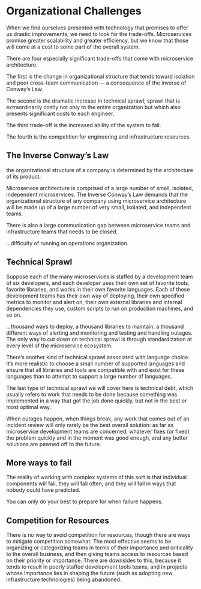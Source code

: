 # Organizational Challenges

When we find ourselves presented with technology that promises to offer us drastic improvements, we need to look for the trade-offs. Microservices promise greater scalability and greater efficiency, but we know that those will come at a cost to some part of the overall system.

There are four especially significant trade-offs that come with microservice architecture.

The first is the change in organizational structure that tends toward isolation and poor cross-team communication — a consequence of the inverse of Conway’s Law.

The second is the dramatic increase in technical sprawl, sprawl that is extraordinarily costly not only to the entire organization but which also presents significant costs to each engineer.

The third trade-off is the increased ability of the system to fail.

The fourth is the competition for engineering and infrastructure resources.

## The Inverse Conway’s Law

the organizational structure of a company is determined by the architecture of its product.

Microservice architecture is comprised of a large number of small, isolated, independent microservices. The Inverse Conway’s Law demands that the organizational structure of any company using microservice architecture will be made up of a large number of very small, isolated, and independent teams.

There is also a large communication gap between microservice teams and infrastructure teams that needs to be closed.

...difficulty of running an operations organization.

## Technical Sprawl

Suppose each of the many microservices is staffed by a development team of six developers, and each developer uses their own set of favorite tools, favorite libraries, and works in their own favorite languages. Each of these development teams has their own way of deploying, their own specified metrics to monitor and alert on, their own external libraries and internal dependencies they use,
custom scripts to run on production machines, and so on.

...thousand ways to deploy, a thousand libraries to maintain, a thousand different ways of alerting and monitoring and testing and handling outages. The only way to cut down on technical sprawl is through standardization at every level of the microservice ecosystem.

There’s another kind of technical sprawl associated with language choice. It’s more realistic to choose a small number of supported languages and ensure that all libraries and tools are compatible with and exist for these languages than to attempt to support a large number of languages.

The last type of technical sprawl we will cover here is technical debt, which usually refers to work that needs to be done because something was implemented in a way that got the job done quickly, but not in the best or most optimal way.

When outages happen, when things break, any work that comes out of an incident review will only rarely be the best overall solution: as far as microservice development teams are concerned, whatever fixes (or fixed) the problem quickly and in the moment was good enough, and any better solutions are pawned off to the future.

## More ways to fail

The reality of working with complex systems of this sort is that individual components will fail, they will fail often, and they will fail in ways that nobody could have predicted.

You can only do your best to prepare for when failure happens.

## Competition for Resources

There is no way to avoid competition for resources, though there are ways to mitigate competition somewhat. The most effective seems to be organizing or categorizing teams in terms of their importance and criticality to the overall business, and then giving teams access to resources based on their priority or importance. There are downsides to this, because it tends to result in poorly staffed development tools teams, and in projects whose importance lies in shaping the future (such as adopting new infrastructure technologies) being abandoned.